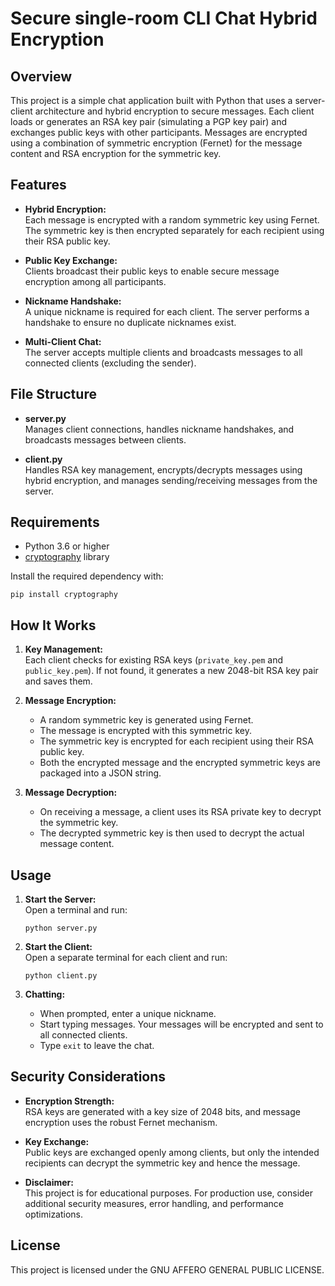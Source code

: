 # Secure single-room CLI Chat Hybrid Encryption


## Overview

This project is a simple chat application built with Python that uses a server-client architecture and hybrid encryption to secure messages. Each client loads or generates an RSA key pair (simulating a PGP key pair) and exchanges public keys with other participants. Messages are encrypted using a combination of symmetric encryption (Fernet) for the message content and RSA encryption for the symmetric key.

## Features

- **Hybrid Encryption:**  
  Each message is encrypted with a random symmetric key using Fernet. The symmetric key is then encrypted separately for each recipient using their RSA public key.

- **Public Key Exchange:**  
  Clients broadcast their public keys to enable secure message encryption among all participants.

- **Nickname Handshake:**  
  A unique nickname is required for each client. The server performs a handshake to ensure no duplicate nicknames exist.

- **Multi-Client Chat:**  
  The server accepts multiple clients and broadcasts messages to all connected clients (excluding the sender).

## File Structure

- **server.py**  
  Manages client connections, handles nickname handshakes, and broadcasts messages between clients.

- **client.py**  
  Handles RSA key management, encrypts/decrypts messages using hybrid encryption, and manages sending/receiving messages from the server.

## Requirements

- Python 3.6 or higher
- [cryptography](https://pypi.org/project/cryptography/) library

Install the required dependency with:

    pip install cryptography

## How It Works

1. **Key Management:**  
   Each client checks for existing RSA keys (`private_key.pem` and `public_key.pem`). If not found, it generates a new 2048-bit RSA key pair and saves them.

2. **Message Encryption:**  
   - A random symmetric key is generated using Fernet.
   - The message is encrypted with this symmetric key.
   - The symmetric key is encrypted for each recipient using their RSA public key.
   - Both the encrypted message and the encrypted symmetric keys are packaged into a JSON string.

3. **Message Decryption:**  
   - On receiving a message, a client uses its RSA private key to decrypt the symmetric key.
   - The decrypted symmetric key is then used to decrypt the actual message content.

## Usage

1. **Start the Server:**  
   Open a terminal and run:
   
       python server.py

2. **Start the Client:**  
   Open a separate terminal for each client and run:
   
       python client.py

3. **Chatting:**  
   - When prompted, enter a unique nickname.
   - Start typing messages. Your messages will be encrypted and sent to all connected clients.
   - Type `exit` to leave the chat.

## Security Considerations

- **Encryption Strength:**  
  RSA keys are generated with a key size of 2048 bits, and message encryption uses the robust Fernet mechanism.
  
- **Key Exchange:**  
  Public keys are exchanged openly among clients, but only the intended recipients can decrypt the symmetric key and hence the message.

- **Disclaimer:**  
  This project is for educational purposes. For production use, consider additional security measures, error handling, and performance optimizations.

## License

This project is licensed under the GNU AFFERO GENERAL PUBLIC LICENSE.

